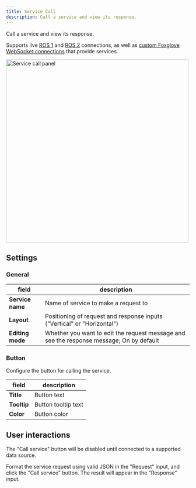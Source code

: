```yaml
---
title: Service Call
description: Call a service and view its response.
---
```


Call a service and view its response.

Supports live [ROS 1](/docs/connecting-to-data/frameworks/ros1#live-data) and [ROS 2](/docs/connecting-to-data/frameworks/ros2#live-data) connections, as well as [custom Foxglove WebSocket connections](/docs/connecting-to-data/frameworks/custom#foxglove-websocket) that provide services.

<img width="500" alt="Service call panel" src="/img/docs/visualization/panels/call-service/panel.png" />

## Settings

### General

| field            | description                                                                              |
| ---------------- | ---------------------------------------------------------------------------------------- |
| **Service name** | Name of service to make a request to                                                     |
| **Layout**       | Positioning of request and response inputs ("Vertical" or "Horizontal")                  |
| **Editing mode** | Whether you want to edit the request message and see the response message; On by default |

### Button

Configure the button for calling the service.

| field       | description         |
| ----------- | ------------------- |
| **Title**   | Button text         |
| **Tooltip** | Button tooltip text |
| **Color**   | Button color        |

## User interactions

The "Call service" button will be disabled until connected to a supported data source.

Format the service request using valid JSON in the "Request" input, and click the "Call service" button. The result will appear in the "Response" input.
